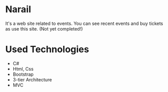 # Narail
It's a web site related to events. You can see recent events and buy tickets as use this site. 
(Not yet completed!)

# Used Technologies
- C#
- Html, Css
- Bootstrap
- 3-tier Architecture
- MVC
